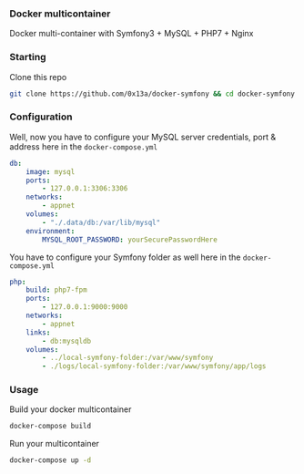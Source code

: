 ### Docker multicontainer

Docker multi-container with Symfony3 + MySQL + PHP7 + Nginx

### Starting

Clone this repo

```sh
git clone https://github.com/0x13a/docker-symfony && cd docker-symfony
```

### Configuration

Well, now you have to configure your MySQL server credentials, port & address here in the `docker-compose.yml`

```yml
db:
    image: mysql
    ports:
        - 127.0.0.1:3306:3306
    networks:
        - appnet
    volumes:
        - "./.data/db:/var/lib/mysql"
    environment:
        MYSQL_ROOT_PASSWORD: yourSecurePasswordHere
```

You have to configure your Symfony folder as well here in the `docker-compose.yml`

```yml
php:
    build: php7-fpm
    ports:
        - 127.0.0.1:9000:9000
    networks:
        - appnet
    links:
        - db:mysqldb
    volumes:
        - ../local-symfony-folder:/var/www/symfony
        - ./logs/local-symfony-folder:/var/www/symfony/app/logs
```

### Usage

Build your docker multicontainer

```sh
docker-compose build
```

Run your multicontainer

```sh
docker-compose up -d
```

